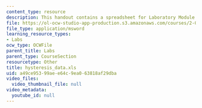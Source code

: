 ```yaml
---
content_type: resource
description: This handout contains a spreadsheet for Laboratory Module 2.
file: https://ol-ocw-studio-app-production.s3.amazonaws.com/courses/2-002-mechanics-and-materials-ii-spring-2004/a49ce95399aee64c9ea063818af29dba_hysteresis_data.xls
file_type: application/msword
learning_resource_types:
- Labs
ocw_type: OCWFile
parent_title: Labs
parent_type: CourseSection
resourcetype: Other
title: hysteresis_data.xls
uid: a49ce953-99ae-e64c-9ea0-63818af29dba
video_files:
  video_thumbnail_file: null
video_metadata:
  youtube_id: null
---
```

